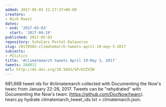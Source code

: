 ```yaml
---
added: 2017-05-03 22:27:37+00:00
creators:
- Nick Ruest
dates:
- end: '2017-05-03'
  start: '2017-04-19'
published: 2017-05-03
repository: Scholars Portal Dataverse
slug: 20170503-climatemarch-tweets-april-19-may-3-2017
subjects:
- Politics
title: '#climatemarch tweets April 19-May 3, 2017'
tweets: 284012
url: http://dx.doi.org/10.5683/SP/KZZVZW
---
```


681,668 tweet ids for #climatemarch collected with Documenting the Now's twarc from January 22-26, 2017. Tweets can be "rehydrated" with Documenting the Now's twarc (https://github.com/DocNow/twarc). twarc.py hydrate climatemarch_tweet_ids.txt > climatemarch.json.

